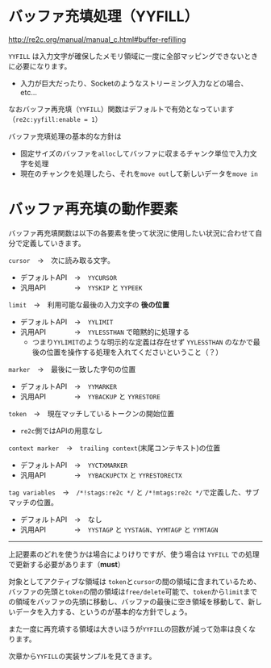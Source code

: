 # バッファ充填処理（YYFILL）

http://re2c.org/manual/manual_c.html#buffer-refilling

`YYFILL` は入力文字が確保したメモリ領域に一度に全部マッピングできないときに必要になります。
- 入力が巨大だったり、Socketのようなストリーミング入力などの場合、etc...

なおバッファ再充填（`YYFILL`）関数はデフォルトで有効となっています（`re2c:yyfill:enable = 1`）

バッファ充填処理の基本的な方針は
- 固定サイズのバッファを`alloc`してバッファに収まるチャンク単位で入力文字を処理
- 現在のチャンクを処理したら、それを`move out`して新しいデータを`move in`

# バッファ再充填の動作要素

バッファ再充填関数は以下の各要素を使って状況に使用したい状況に合わせて自分で定義していきます。


`cursor`　→　次に読み取る文字。

- デフォルトAPI　→　`YYCURSOR`
- 汎用API　　　　→　`YYSKIP` と `YYPEEK`



`limit`　→　利用可能な最後の入力文字の **後の位置** 

- デフォルトAPI　→　`YYLIMIT`
- 汎用API　　　　→　`YYLESSTHAN` で暗黙的に処理する
  - つまり`YYLIMIT`のような明示的な定義は存在せず `YYLESSTHAN` のなかで最後の位置を操作する処理を入れてくださいということ（？）



`marker`　→　最後に一致した字句の位置

- デフォルトAPI　→　`YYMARKER`
- 汎用API　　　　→　`YYBACKUP` と `YYRESTORE`



`token`　→　現在マッチしているトークンの開始位置

- `re2c`側ではAPIの用意なし



`context marker`　→　`trailing context`(末尾コンテキスト)の位置

- デフォルトAPI　→　`YYCTXMARKER`
- 汎用API　　　　→　`YYBACKUPCTX` と `YYRESTORECTX`



`tag variables`　→　`/*!stags:re2c */` と `/*!mtags:re2c */`で定義した、サブマッチの位置。

- デフォルトAPI　→　なし
- 汎用API　　　　→　`YYSTAGP` と `YYSTAGN`、`YYMTAGP` と `YYMTAGN`

----

上記要素のどれを使うかは場合によりけりですが、使う場合は `YYFILL` での処理で更新する必要があります（**must**）

対象としてアクティブな領域は `token`と`cursor`の間の領域に含まれているため、バッファの先頭と`token`の間の領域は`free/delete`可能で、`token`から`limit`までの領域をバッファの先頭に移動し、バッファの最後に空き領域を移動して、新しいデータを入力する、というのが基本的な方針でしょう。

また一度に再充填する領域は大きいほうが`YYFILL`の回数が減って効率は良くなります。

次章から`YYFILL`の実装サンプルを見てきます。
